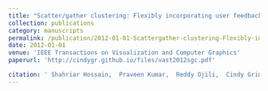 ```yaml
---
title: "Scatter/gather clustering: Flexibly incorporating user feedback to steer clustering results"
collection: publications
category: manuscripts
permalink: /publication/2012-01-01-Scattergather-clustering-Flexibly-incorporating-user-feedback-to-steer-clustering-results
date: 2012-01-01
venue: 'IEEE Transactions on Visualization and Computer Graphics'
paperurl: 'http://cindygr.github.io/files/vast2012sgc.pdf'

citation: ' Shahriar Hossain,  Praveen Kumar,  Reddy Ojili,  Cindy Grimm,  Rolf Mueller,  Layne Watson,  Naren Ramakrishnan, &quot;Scatter/gather clustering: Flexibly incorporating user feedback to steer clustering results.&quot; IEEE Transactions on Visualization and Computer Graphics, 2012.'
---
```


